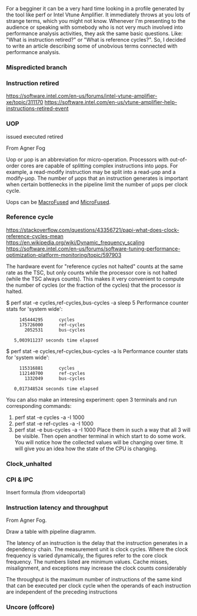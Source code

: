 For a begginer it can be a very hard time looking in a profile generated by the tool like perf or Intel Vtune Amplifier. It immediately throws at you lots of strange terms, which you might not know. Whenever I'm presenting to the audience or speaking with somebody who is not very much involved into performance analysis activities, they ask the same basic questions. Like: "What is instruction retired?" or "What is reference cycles?". So, I decided to write an article describing some of unobvious terms connected with performance analysis.

### Mispredicted branch

### Instruction retired

https://software.intel.com/en-us/forums/intel-vtune-amplifier-xe/topic/311170
https://software.intel.com/en-us/vtune-amplifier-help-instructions-retired-event
 
### UOP 
issued executed retired 

From Agner Fog

Uop or μop is an abbreviation for micro-operation. Processors with out-of-order cores are capable of splitting complex instructions into μops. For example, a read-modify instruction may be split into a read-μop and a modify-μop. The number of μops that an instruction generates is important when certain bottlenecks in the pipeline limit the number of μops per clock cycle.

Uops can be [MacroFused]() and [MicroFused](). 

### Reference cycle 

https://stackoverflow.com/questions/43356721/papi-what-does-clock-reference-cycles-mean
https://en.wikipedia.org/wiki/Dynamic_frequency_scaling
https://software.intel.com/en-us/forums/software-tuning-performance-optimization-platform-monitoring/topic/597903

The hardware event for "reference cycles not halted" counts at the same rate as the TSC, but only counts while the processor core is not halted (while the TSC always counts).  This makes it very convenient to compute the number of cycles (or the fraction of the cycles) that the processor *is* halted.

$ perf stat -e cycles,ref-cycles,bus-cycles -a sleep 5
 Performance counter stats for 'system wide':

         145444295      cycles                                                      
         175726000      ref-cycles                                                  
           2052531      bus-cycles                                                  

       5,003911237 seconds time elapsed

$ perf stat -e cycles,ref-cycles,bus-cycles -a ls
 Performance counter stats for 'system wide':

         115316881      cycles                                                      
         112140700      ref-cycles                                                  
           1332049      bus-cycles                                                  

       0,017348524 seconds time elapsed

You can also make an interesing experiment: open 3 terminals and run corresponding commands:
1. perf stat -e cycles -a -I 1000
2. perf stat -e ref-cycles -a -I 1000
3. perf stat -e bus-cycles -a -I 1000
Place them in such a way that all 3 will be visible. Then open another terminal in which start to do some work. You will notice how the collected values will be changing over time. It will give you an idea how the state of the CPU is changing.

### Clock_unhalted 



### CPI & IPC 

Insert formula (from videoportal)

### Instruction latency and throughput

From Agner Fog.

Draw a table with pipeline diagramm.

The latency of an instruction is the delay that the instruction generates in a dependency chain. The measurement unit is clock cycles. 
Where the clock frequency is varied dynamically, the figures refer to the core clock frequency. The numbers listed are minimum values. Cache misses, misalignment, and exceptions may increase the clock counts considerably

The throughput is the maximum number of instructions of the same kind that can be executed per clock cycle when the operands of each instruction are independent of the preceding instructions

### Uncore (offcore)
